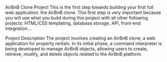 AirBnB Clone Project
This is the first step towards building your first full web application: the AirBnB clone. This first step is very important because you will use what you build during this project with all other following projects: HTML/CSS templating, database storage, API, front-end integration…

Project Description
The project involves creating an AirBnB clone, a web application for property rentals. In its initial phase, a command interpreter is being developed to manage AirBnB objects, allowing users to create, retrieve, modify, and delete objects related to the AirBnB platform.
